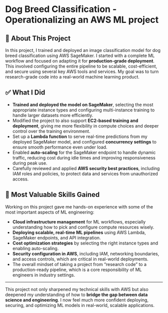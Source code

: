 # Dog Breed Classification - Operationalizing an AWS ML project

## 👋 About This Project

In this project, I trained and deployed an image classification model for dog breed classification using AWS SageMaker. I started with a complete ML workflow and focused on adapting it for **production-grade deployment**. This involved configuring the entire pipeline to be scalable, cost-efficient, and secure using several key AWS tools and services. My goal was to turn research-grade code into a real-world machine learning product.

## ✅ What I Did

- **Trained and deployed the model on SageMaker**, selecting the most appropriate instance types and configuring multi-instance training to handle larger datasets more efficiently.
- Modified the project to also support **EC2-based training and deployment**, giving me more flexibility in compute choices and deeper control over the training environment.
- Set up a **Lambda function** to serve real-time predictions from my deployed SageMaker model, and configured **concurrency settings** to ensure smooth performance even under load.
- Enabled **auto-scaling** for the SageMaker endpoint to handle dynamic traffic, reducing cost during idle times and improving responsiveness during peak use.
- Carefully reviewed and applied **AWS security best practices**, including IAM roles and policies, to protect data and services from unauthorized access.

## 🔑 Most Valuable Skills Gained

Working on this project gave me hands-on experience with some of the most important aspects of ML engineering:

- **Cloud infrastructure management** for ML workflows, especially understanding how to pick and configure compute resources wisely.
- **Deploying scalable, real-time ML pipelines** using AWS Lambda, SageMaker endpoints, and API integration.
- **Cost optimization strategies** by selecting the right instance types and enabling auto-scaling.
- **Security configuration in AWS**, including IAM, networking boundaries, and access controls, which are critical in real-world deployments.
- The overall mindset of taking a project from “research code” to a production-ready pipeline, which is a core responsibility of ML engineers in industry settings.

---

This project not only sharpened my technical skills with AWS but also deepened my understanding of how to **bridge the gap between data science and engineering**. I now feel much more confident deploying, securing, and optimizing ML models in real-world, scalable applications.
